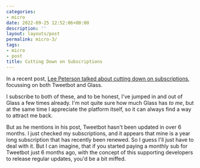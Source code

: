 ```yaml
---
categories:
- micro
date: 2022-09-25 12:52:06+00:00
description: ''
layout: layouts/post
permalink: micro-3/
tags:
- micro
- post
title: Cutting Down on Subscriptions
---
```


In a recent post, [Lee Peterson talked about cutting down on subscriptions](https://ljpuk.net/2022/09/23/letting-my-glass-and-tweetbot-subscriptions-expire/), focussing on both Tweetbot and Glass.

I subscribe to both of these, and to be honest, I've jumped in and out of Glass a few times already. I'm not quite sure how much Glass has _to me_, but at the same time I appreciate the platform itself, so it can always find a way to attract me back.

But as he mentions in his post, Tweetbot hasn't been updated in over 6 months. I just checked my subscriptions, and it appears that mine is a year long subscription that has recently been renewed. So I guess I'll just have to deal with it. But I can imagine, that if you started paying a monthly sub for Tweetbot just 6 months ago, with the concept of this supporting developers to release regular updates, you'd be a bit miffed.